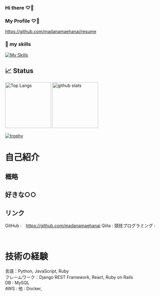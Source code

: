 ### Hi there ♡👋


### My Profile ♡👋
https://github.com/madanamaehanai/resume


### 🌱 my skills
[![My Skills](https://skillicons.dev/icons?i=html,css,js,ruby,github,docker,react,rails,django,vercel,firebase,figma)](https://skillicons.dev)


## 📈 Status

<p align="left"> 
<!--   <img alt="Top Langs" height="150px" src="https://github-readme-stats.vercel.app/api/top-langs/?username=madanamaehanai&layout=compact&show_icons=true" /> -->
  <img alt="Top Langs" height="150px" src="https://git-hub-readme-stats-clone-sk65.vercel.app/api/top-langs/?username=madanamaehanai&layout=compact&show_icons=true" />
<!--   <img alt="github stats" height="150px" src="https://github-readme-stats.vercel.app/api?username=madanamaehanai" /> -->
  <img alt="github stats" height="150px" src="https://git-hub-readme-stats-clone-sk65.vercel.app/api?username=madanamaehanai" />
</p>

[![trophy](https://github-profile-trophy.vercel.app/?username=madanamaehanai&margin-w=5)](https://github.com/madanamaehanai/)

# 自己紹介

## 概略

## 好きな○○


## リンク
GitHub :　https://github.com/madanamaehanai
Qiita :
競技プログラミング :

<br>

# 技術の経験
言語：Python, JavaScript, Ruby  
フレームワーク：Django REST Framework, React, Ruby on Rails  
DB : MySQL  
AWS :
他 : Docker,  



